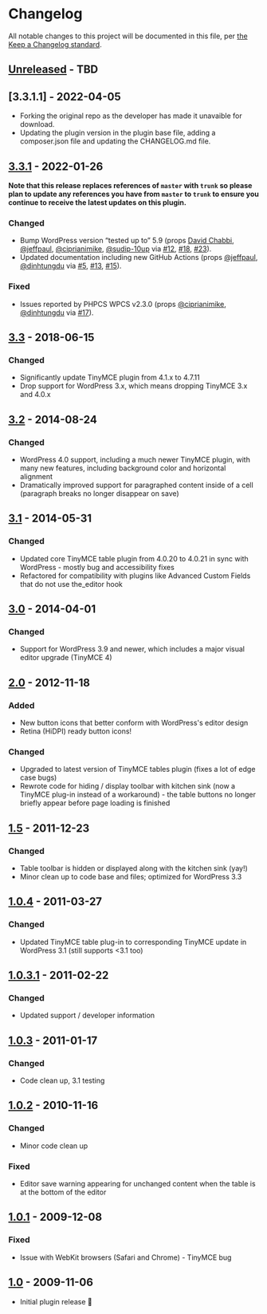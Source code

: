 # Changelog

All notable changes to this project will be documented in this file, per [the Keep a Changelog standard](http://keepachangelog.com/).

## [Unreleased] - TBD

## [3.3.1.1] - 2022-04-05
- Forking the original repo as the developer has made it unavaible for download.
- Updating the plugin version in the plugin base file, adding a composer.json file and updating the CHANGELOG.md file.

## [3.3.1] - 2022-01-26
**Note that this release replaces references of `master` with `trunk` so please plan to update any references you have from `master` to `trunk` to ensure you continue to receive the latest updates on this plugin.**

### Changed
- Bump WordPress version “tested up to” 5.9 (props [David Chabbi](https://profiles.wordpress.org/davidchabbi/), [@jeffpaul](https://github.com/jeffpaul), [@ciprianimike](https://github.com/ciprianimike), [@sudip-10up](https://github.com/sudip-10up) via [#12](https://github.com/10up/mce-table-buttons/pull/12), [#18](https://github.com/10up/mce-table-buttons/pull/18), [#23](https://github.com/10up/mce-table-buttons/pull/23)).
- Updated documentation including new GitHub Actions (props [@jeffpaul](https://github.com/jeffpaul), [@dinhtungdu](https://github.com/dinhtungdu) via [#5](https://github.com/10up/mce-table-buttons/pull/5), [#13](https://github.com/10up/mce-table-buttons/pull/13), [#15](https://github.com/10up/mce-table-buttons/pull/15)).

### Fixed
- Issues reported by PHPCS WPCS v2.3.0 (props [@ciprianimike](https://github.com/ciprianimike), [@dinhtungdu](https://github.com/dinhtungdu) via [#17](https://github.com/10up/mce-table-buttons/pull/17)).

## [3.3] - 2018-06-15
### Changed
- Significantly update TinyMCE plugin from 4.1.x to 4.7.11
- Drop support for WordPress 3.x, which means dropping TinyMCE 3.x and 4.0.x

## [3.2] - 2014-08-24
### Changed
- WordPress 4.0 support, including a much newer TinyMCE plugin, with many new features, including background color and horizontal alignment
- Dramatically improved support for paragraphed content inside of a cell (paragraph breaks no longer disappear on save)

## [3.1] - 2014-05-31
### Changed
- Updated core TinyMCE table plugin from 4.0.20 to 4.0.21 in sync with WordPress - mostly bug and accessibility fixes
- Refactored for compatibility with plugins like Advanced Custom Fields that do not use the_editor hook

## [3.0] - 2014-04-01
### Changed
- Support for WordPress 3.9 and newer, which includes a major visual editor upgrade (TinyMCE 4)

## [2.0] - 2012-11-18
### Added
- New button icons that better conform with WordPress's editor design
- Retina (HiDPI) ready button icons!

### Changed
- Upgraded to latest version of TinyMCE tables plugin (fixes a lot of edge case bugs)
- Rewrote code for hiding / display toolbar with kitchen sink (now a TinyMCE plug-in instead of a workaround) - the table buttons no longer briefly appear before page loading is finished

## [1.5] - 2011-12-23
### Changed
- Table toolbar is hidden or displayed along with the kitchen sink (yay!)
- Minor clean up to code base and files; optimized for WordPress 3.3

## [1.0.4] - 2011-03-27
### Changed
- Updated TinyMCE table plug-in to corresponding TinyMCE update in WordPress 3.1 (still supports <3.1 too)

## [1.0.3.1] - 2011-02-22
### Changed
- Updated support / developer information

## [1.0.3] - 2011-01-17
### Changed
- Code clean up, 3.1 testing

## [1.0.2] - 2010-11-16
### Changed
- Minor code clean up

### Fixed
- Editor save warning appearing for unchanged content when the table is at the bottom of the editor

## [1.0.1] - 2009-12-08
### Fixed
- Issue with WebKit browsers (Safari and Chrome) - TinyMCE bug

## [1.0] - 2009-11-06
- Initial plugin release :tada:

[Unreleased]: https://github.com/10up/mce-table-buttons/compare/trunk...develop
[3.3.3.1]: https://github.com/BCITWebServices/mce-table-buttons/compare/3.3.1...3.3.1.1
[3.3.1]: https://github.com/10up/mce-table-buttons/compare/3.3...3.3.1
[3.3]: https://github.com/10up/mce-table-buttons/commit/7b1f57e
[3.2]: https://plugins.trac.wordpress.org/changeset/971857/
[3.1]: https://plugins.trac.wordpress.org/changeset/924344/
[3.0]: https://plugins.trac.wordpress.org/changeset/924344/
[2.0]: https://plugins.trac.wordpress.org/changeset/626531/
[1.5]: https://plugins.trac.wordpress.org/changeset/479678/
[1.0.4]: https://plugins.trac.wordpress.org/changeset/365544/
[1.0.3.1]: https://plugins.trac.wordpress.org/changeset/349281/
[1.0.3]: https://plugins.trac.wordpress.org/changeset/333541/
[1.0.2]: https://plugins.trac.wordpress.org/changeset/312235/
[1.0.1]: https://plugins.trac.wordpress.org/changeset/180734/
[1.0]: https://plugins.trac.wordpress.org/changeset/170960/
